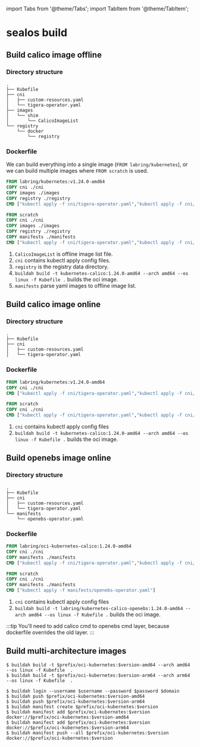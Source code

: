 import Tabs from '@theme/Tabs';
import TabItem from '@theme/TabItem';

# sealos build

## Build calico image offline

### Directory structure

```
.
├── Kubefile
├── cni
│   ├── custom-resources.yaml
│   └── tigera-operator.yaml
├── images
│   └── shim
│       └── CalicoImageList
└── registry
    └── docker
        └── registry
```

### Dockerfile

We can build everything into a single image (`FROM labring/kubernetes`), or we can build multiple images where `FROM scratch` is used.

<Tabs groupId="imageNum">
  <TabItem value="single" label="Single image" default>

```dockerfile
FROM labring/kubernetes:v1.24.0-amd64
COPY cni ./cni
COPY images ./images
COPY registry ./registry
CMD ["kubectl apply -f cni/tigera-operator.yaml","kubectl apply -f cni/custom-resources.yaml"]
```

  </TabItem>
  <TabItem value="multiple" label="Multiple images">

```dockerfile
FROM scratch
COPY cni ./cni
COPY images ./images
COPY registry ./registry
COPY manifests ./manifests
CMD ["kubectl apply -f cni/tigera-operator.yaml","kubectl apply -f cni/custom-resources.yaml"]
```

  </TabItem>
</Tabs>

1. `CalicoImageList` is offline image list file.
2. `cni` contains kubectl apply config files.
3. `registry` is the registry data directory.
4. `buildah build -t kubernetes-calico:1.24.0-amd64 --arch amd64 --os linux -f Kubefile .` builds the oci image.
5. `manifests` parse yaml images to offline image list.

## Build calico image online

### Directory structure

```
.
├── Kubefile
├── cni
│   ├── custom-resources.yaml
│   └── tigera-operator.yaml
```

### Dockerfile

<Tabs groupId="imageNum">
  <TabItem value="single" label="Single image" default>

```dockerfile
FROM labring/kubernetes:v1.24.0-amd64
COPY cni ./cni
CMD ["kubectl apply -f cni/tigera-operator.yaml","kubectl apply -f cni/custom-resources.yaml"]
```

  </TabItem>
  <TabItem value="multiple" label="Multiple images">

```dockerfile
FROM scratch
COPY cni ./cni
CMD ["kubectl apply -f cni/tigera-operator.yaml","kubectl apply -f cni/custom-resources.yaml"]
```

  </TabItem>
</Tabs>

1. `cni` contains kubectl apply config files
2. `buildah build -t kubernetes-calico:1.24.0-amd64 --arch amd64 --os linux -f Kubefile .` builds the oci image.

## Build openebs image online

### Directory structure

```
.
├── Kubefile
├── cni
│   ├── custom-resources.yaml
│   └── tigera-operator.yaml
└── manifests
    └── openebs-operator.yaml
```

### Dockerfile

<Tabs groupId="imageNum">
  <TabItem value="single" label="Single image" default>

```dockerfile
FROM labring/oci-kubernetes-calico:1.24.0-amd64
COPY cni ./cni
COPY manifests ./manifests
CMD ["kubectl apply -f cni/tigera-operator.yaml","kubectl apply -f cni/custom-resources.yaml","kubectl apply -f manifests/openebs-operator.yaml"]
```

  </TabItem>
  <TabItem value="multiple" label="Multiple images">

```dockerfile
FROM scratch
COPY cni ./cni
COPY manifests ./manifests
CMD ["kubectl apply -f manifests/openebs-operator.yaml"]
```

  </TabItem>
</Tabs>

1. `cni` contains kubectl apply config files
2. `buildah build -t labring/kubernetes-calico-openebs:1.24.0-amd64 --arch amd64 --os linux -f Kubefile .` builds the oci image.

:::tip
You'll need to add calico cmd to openebs cmd layer, because dockerfile overrides the old layer.
:::

## Build multi-architecture images

```shell
$ buildah build -t $prefix/oci-kubernetes:$version-amd64 --arch amd64 --os linux -f Kubefile  .
$ buildah build -t $prefix/oci-kubernetes:$version-arm64 --arch arm64 --os linux -f Kubefile  .

$ buildah login --username $username --password $password $domain
$ buildah push $prefix/oci-kubernetes:$version-amd64
$ buildah push $prefix/oci-kubernetes:$version-arm64
$ buildah manifest create $prefix/oci-kubernetes:$version
$ buildah manifest add $prefix/oci-kubernetes:$version docker://$prefix/oci-kubernetes:$version-amd64
$ buildah manifest add $prefix/oci-kubernetes:$version docker://$prefix/oci-kubernetes:$version-arm64
$ buildah manifest push --all $prefix/oci-kubernetes:$version docker://$prefix/oci-kubernetes:$version
```
